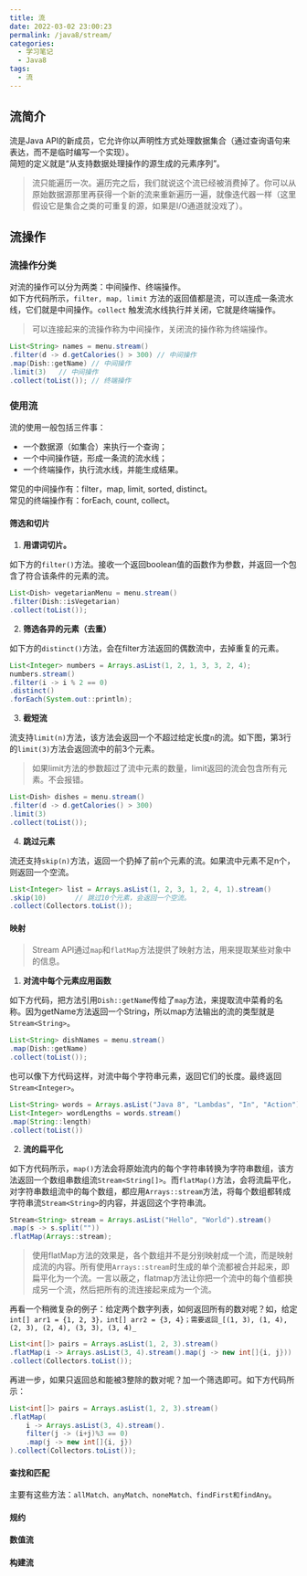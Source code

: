 ```yaml
---
title: 流
date: 2022-03-02 23:00:23
permalink: /java8/stream/
categories:
  - 学习笔记
  - Java8
tags:
  - 流
---
```

## 流简介

流是Java API的新成员，它允许你以声明性方式处理数据集合（通过查询语句来表达，而不是临时编写一个实现）。<br />简短的定义就是“从支持数据处理操作的源生成的元素序列”。
> 流只能遍历一次。遍历完之后，我们就说这个流已经被消费掉了。你可以从原始数据源那里再获得一个新的流来重新遍历一遍，就像迭代器一样（这里假设它是集合之类的可重复的源，如果是I/O通道就没戏了）。

## 流操作
### 流操作分类
对流的操作可以分为两类：中间操作、终端操作。<br />如下方代码所示，`filter, map, limit` 方法的返回值都是流，可以连成一条流水线，它们就是中间操作。`collect` 触发流水线执行并关闭，它就是终端操作。
> 可以连接起来的流操作称为中间操作，关闭流的操作称为终端操作。

```java
List<String> names = menu.stream()
.filter(d -> d.getCalories() > 300) // 中间操作
.map(Dish::getName)	// 中间操作
.limit(3)	// 中间操作
.collect(toList());	// 终端操作
```
### 使用流
流的使用一般包括三件事：

- 一个数据源（如集合）来执行一个查询；
-  一个中间操作链，形成一条流的流水线；
- 一个终端操作，执行流水线，并能生成结果。

常见的中间操作有：filter，map, limit, sorted, distinct。<br />常见的终端操作有：forEach, count, collect。
#### 筛选和切片

1. **用谓词切片。**

如下方的`filter()`方法。接收一个返回boolean值的函数作为参数，并返回一个包含了符合该条件的元素的流。
```java
List<Dish> vegetarianMenu = menu.stream()
.filter(Dish::isVegetarian)
.collect(toList());
```

2. **筛选各异的元素（去重）**

如下方的`distinct()`方法，会在filter方法返回的偶数流中，去掉重复的元素。
```java
List<Integer> numbers = Arrays.asList(1, 2, 1, 3, 3, 2, 4);
numbers.stream()
.filter(i -> i % 2 == 0)
.distinct()
.forEach(System.out::println);
```

3. **截短流**

流支持`limit(n)`方法，该方法会返回一个不超过给定长度`n`的流。如下图，第3行的`limit(3)`方法会返回流中的前3个元素。
> 如果limit方法的参数超过了流中元素的数量，limit返回的流会包含所有元素。不会报错。

```java
List<Dish> dishes = menu.stream()
.filter(d -> d.getCalories() > 300)
.limit(3)
.collect(toList());
```

4. **跳过元素**

流还支持`skip(n)`方法，返回一个扔掉了前`n`个元素的流。如果流中元素不足n个，则返回一个空流。
```java
List<Integer> list = Arrays.asList(1, 2, 3, 1, 2, 4, 1).stream()
.skip(10)		// 跳过10个元素，会返回一个空流。
.collect(Collectors.toList());
```
#### 映射
> Stream API通过`map`和`flatMap`方法提供了映射方法，用来提取某些对象中的信息。

1. **对流中每个元素应用函数**

如下方代码，把方法引用`Dish::getName`传给了`map`方法，来提取流中菜肴的名称。因为getName方法返回一个String，所以map方法输出的流的类型就是`Stream<String>`。
```java
List<String> dishNames = menu.stream()
.map(Dish::getName)
.collect(toList());
```
也可以像下方代码这样，对流中每个字符串元素，返回它们的长度。最终返回`Stream<Integer>`。
```java
List<String> words = Arrays.asList("Java 8", "Lambdas", "In", "Action");
List<Integer> wordLengths = words.stream()
.map(String::length)
.collect(toList())
```

2. **流的扁平化**

如下方代码所示，`map()`方法会将原始流内的每个字符串转换为字符串数组，该方法返回一个数组串数组流`Stream<String[]>`。而`flatMap()`方法，会将流扁平化，对字符串数组流中的每个数组，都应用`Arrays::stream`方法，将每个数组都转成字符串流`Stream<String>`的内容，并返回这个字符串流。
```java
Stream<String> stream = Arrays.asList("Hello", "World").stream()
.map(s -> s.split(""))
.flatMap(Arrays::stream);
```
> 使用flatMap方法的效果是，各个数组并不是分别映射成一个流，而是映射成流的内容。所有使用`Arrays::stream`时生成的单个流都被合并起来，即扁平化为一个流。一言以蔽之，flatmap方法让你把一个流中的每个值都换成另一个流，然后把所有的流连接起来成为一个流。

再看一个稍微复杂的例子：给定两个数字列表，如何返回所有的数对呢？如，给定 `int[] arr1 = {1, 2, 3}，int[] arr2 = {3, 4}；需要返回_[(1, 3), (1, 4), (2, 3), (2, 4), (3, 3), (3, 4)_`
```java
List<int[]> pairs = Arrays.asList(1, 2, 3).stream()
.flatMap(i -> Arrays.asList(3, 4).stream().map(j -> new int[]{i, j}))
.collect(Collectors.toList());
```
再进一步，如果只返回总和能被3整除的数对呢？加一个筛选即可。如下方代码所示：
```java
List<int[]> pairs = Arrays.asList(1, 2, 3).stream()
.flatMap(
    i -> Arrays.asList(3, 4).stream().
    filter(j -> (i+j)%3 == 0)
	.map(j -> new int[]{i, j})
).collect(Collectors.toList());
```
#### 查找和匹配
主要有这些方法：`allMatch、anyMatch、noneMatch、findFirst和findAny`。

#### 规约
#### 数值流
#### 构建流
